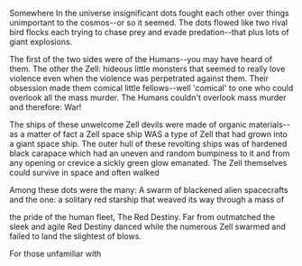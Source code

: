 Somewhere In the universe insignificant dots fought each other over things unimportant to the cosmos--or so it seemed.  The dots flowed like two rival bird flocks each trying to chase prey and evade predation--that plus lots of giant explosions.  

The first of the two sides were of the Humans--you may have heard of them. The other the Zell: hideous little monsters that seemed to really love violence even when the violence was perpetrated against them.  Their obsession made them comical little fellows--well 'comical' to one who could overlook all the mass murder.  The Humans couldn't overlook mass murder and therefore: War!

The ships of these unwelcome Zell devils were made of organic materials--as a matter of fact a Zell space ship WAS a type of Zell that 
had grown into a giant space ship.  The outer hull of these revolting ships was of hardened black carapace which had an uneven and random bumpiness to it and from any opening or crevice a sickly green glow emanated.  The Zell themselves could survive in space and often walked 







Among these dots were the many: A swarm of blackened alien spacecrafts and the one: a solitary red starship that weaved its way through a mass of 



the pride of the human fleet, The Red Destiny.  Far from outmatched the sleek and agile Red Destiny danced while the numerous Zell swarmed and failed to land the slightest of blows.


For those unfamiliar with 
